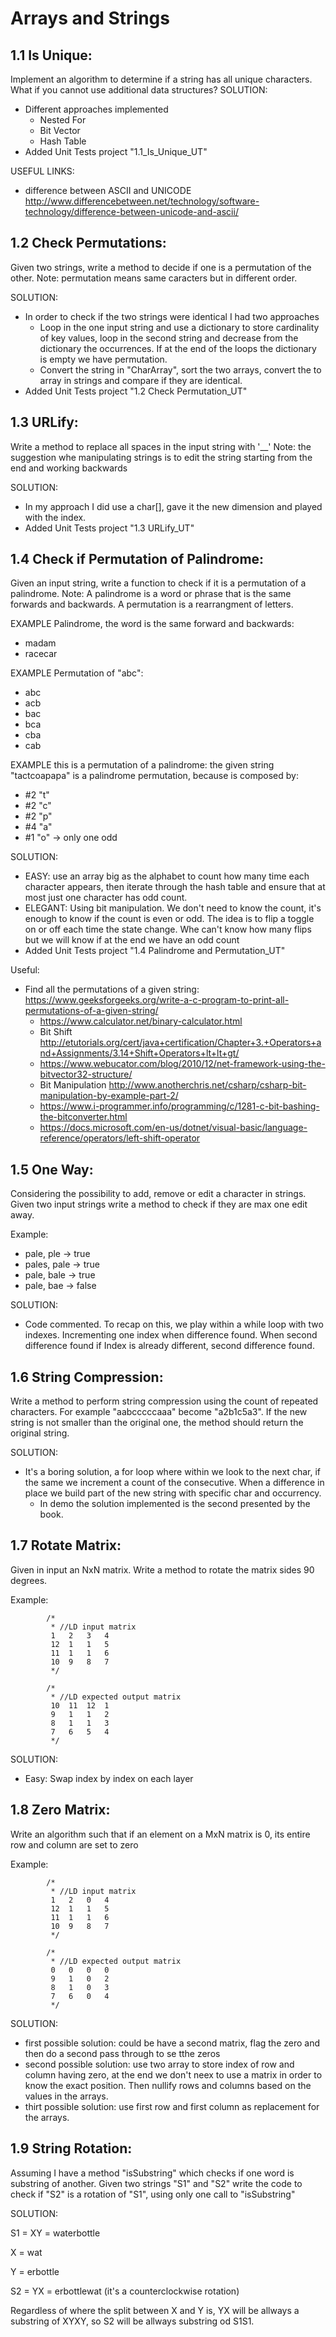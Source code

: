 # Arrays and Strings 

## 1.1 Is Unique: 
Implement an algorithm to determine if a string has all unique characters. What if you cannot use additional data structures? 
SOLUTION:
- Different approaches implemented
  - Nested For
  - Bit Vector
  - Hash Table
- Added Unit Tests project "1.1_Is_Unique_UT"

USEFUL LINKS:
- difference between ASCII and UNICODE http://www.differencebetween.net/technology/software-technology/difference-between-unicode-and-ascii/

## 1.2 Check Permutations: 
Given two strings, write a method to decide if one is a permutation of the other.
Note: permutation means same caracters but in different order.

SOLUTION:
- In order to check if the two strings were identical I had two approaches
  - Loop in the one input string and use a dictionary to store cardinality of key values, loop in the second string and decrease from the dictionary the occurrences. If at the end of the loops the dictionary is empty we have permutation.
  - Convert the string in "CharArray", sort the two arrays, convert the to array in strings and compare if they are identical.
- Added Unit Tests project "1.2 Check Permutation_UT"

## 1.3 URLify:
Write a method to replace all spaces in the input string with '__'
Note: the suggestion whe manipulating strings is to edit the string starting from the end and working backwards

SOLUTION:
- In my approach I did use a char[], gave it the new dimension and played with the index.
- Added Unit Tests project "1.3 URLify_UT"

## 1.4 Check if Permutation of Palindrome:
Given an input string, write a function to check if it is a permutation of a palindrome.
Note: A palindrome is a word or phrase that is the same forwards and backwards. A permutation is a rearrangment of letters.

EXAMPLE Palindrome, the word is the same forward and backwards:
- madam
- racecar

EXAMPLE Permutation of "abc":
- abc
- acb
- bac
- bca
- cba
- cab

EXAMPLE this is a permutation of a palindrome:
the given string "tactcoapapa" is a palindrome permutation, because is composed by:
- #2 "t"
- #2 "c"
- #2 "p"
- #4 "a"
- #1 "o" -> only one odd

SOLUTION:
- EASY: use an array big as the alphabet to count how many time each character appears, then iterate through the hash table and ensure that at most just one character has odd count.
- ELEGANT: Using bit manipulation. We don't need to know the count, it's enough to know if the count is even or odd. 
The idea is to flip a toggle on or off each time the state change. Whe can't know how many flips but we will know if at the end we have an odd count
- Added Unit Tests project "1.4 Palindrome and Permutation_UT"

Useful:
- Find all the permutations of a given string: https://www.geeksforgeeks.org/write-a-c-program-to-print-all-permutations-of-a-given-string/
  - https://www.calculator.net/binary-calculator.html
  - Bit Shift http://etutorials.org/cert/java+certification/Chapter+3.+Operators+and+Assignments/3.14+Shift+Operators+lt+lt+gt/
  - https://www.webucator.com/blog/2010/12/net-framework-using-the-bitvector32-structure/
  - Bit Manipulation http://www.anotherchris.net/csharp/csharp-bit-manipulation-by-example-part-2/
  - https://www.i-programmer.info/programming/c/1281-c-bit-bashing-the-bitconverter.html
  - https://docs.microsoft.com/en-us/dotnet/visual-basic/language-reference/operators/left-shift-operator
  
## 1.5 One Way:
Considering the possibility to add, remove or edit a character in strings. Given two input strings write a method to check if they are max one edit away.

Example: 
- pale, ple -> true
- pales, pale -> true
- pale, bale -> true
- pale, bae -> false

SOLUTION:
- Code commented. To recap on this, we play within a while loop with two indexes. Incrementing one index when difference found. When second difference found if Index is already different, second difference found. 

## 1.6 String Compression:
Write a method to perform string compression using the count of repeated characters. For example "aabcccccaaa" become "a2b1c5a3".
If the new string is not smaller than the original one, the method should return the original string.

SOLUTION:
- It's a boring solution, a for loop where within we look to the next char, if the same we increment a count of the consecutive. When a difference in place we build part of the new string with specific char and occurrency.
  - In demo the solution implemented is the second presented by the book.

## 1.7 Rotate Matrix:
Given in input an NxN matrix. Write a method to rotate the matrix sides 90 degrees.

Example:

            /* 
             * //LD input matrix
             1   2   3   4
             12  1   1   5
             11  1   1   6
             10  9   8   7
             */

            /* 
             * //LD expected output matrix
             10  11  12  1
             9   1   1   2
             8   1   1   3
             7   6   5   4
             */

SOLUTION:
- Easy: Swap index by index on each layer


## 1.8 Zero Matrix:
Write an algorithm such that if an element on a MxN matrix is 0, its entire row and column are set to zero

Example:

            /* 
             * //LD input matrix
             1   2   0   4
             12  1   1   5
             11  1   1   6
             10  9   8   7
             */

            /* 
             * //LD expected output matrix
             0   0   0   0 
             9   1   0   2
             8   1   0   3
             7   6   0   4
             */

SOLUTION:
- first possible solution: could be have a second matrix, flag the zero and then do a second pass through to se tthe zeros
- second possible solution: use two array to store index of row and column having zero, at the end we don't neex to use a matrix in order to know the exact position. Then nullify rows and columns based on the values in the arrays.
- thirt possible solution: use first row and first column as replacement for the arrays.


## 1.9 String Rotation:
Assuming I have a method "isSubstring" which checks if one word is substring of another.
Given two strings "S1" and "S2" write the code to check if "S2" is a rotation of "S1", using only one call to "isSubstring"

SOLUTION:

S1 = XY = waterbottle

X = wat 

Y = erbottle

S2 = YX = erbottlewat (it's a counterclockwise rotation)

Regardless of where the split between X and Y is, YX will be allways a substring of XYXY, so S2 will be allways substring od S1S1.


